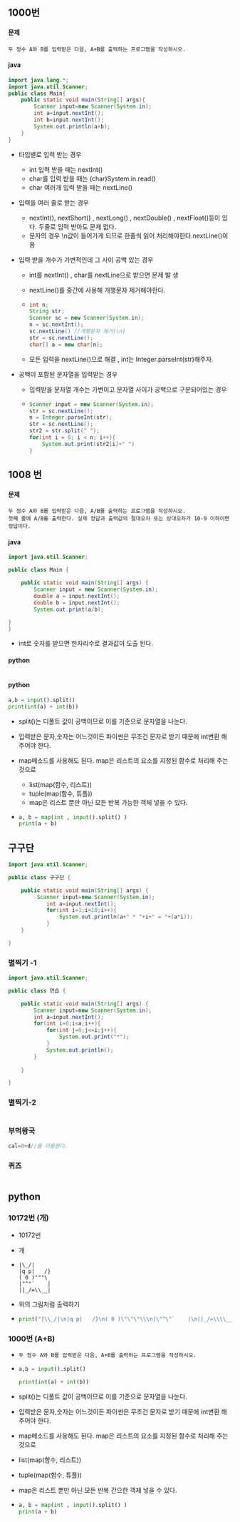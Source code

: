 ## 1000번

#### 문제

```
두 정수 A와 B를 입력받은 다음, A+B를 출력하는 프로그램을 작성하시오.
```



#### java

```java
import java.lang.*;
import java.util.Scanner;
public class Main{
    public static void main(String[] args){
        Scanner input=new Scanner(System.in);
        int a=input.nextInt();
        int b=input.nextInt();
        System.out.println(a+b);
    }
}
```

- 타입별로 입력 받는 경우

  - int  입력 받을 때는 nextInt()
  - char를 입력 받을 때는 (char)System.in.read() 
  - char 여러개 입력 받을 때는 nextLine()

- 입력을 여러 줄로 받는 경우

  - nextInt(), nextShort() , nextLong() , nextDouble() , nextFloat()등이 있다. 두줄로 입력 받아도 문제 없다.
  - 문자의 경우 \n값이 들어가게 되므로 한줄씩 읽어 처리해야한다.nextLine()이용

- 입력 받을 개수가 가변적인데 그 사이 공백 있는 경우

  - int를 nextInt()  , char를  nextLine으로 받으면 문제 발 생

  - nextLine()를 중간에 사용해 개행문자 제거해야한다.

  - ```java
    int n;
    String str;
    Scanner sc = new Scanner(System.in);
    n = sc.nextInt();
    sc.nextLine() //개행문자 제거(\n)
    str = sc.nextLine();
    char[] a = new char[n];
    ```

  - 모든 입력을 nextLine()으로 해결 , int는 Integer.parseInt(str)해주자.

- 공백이 포함된 문자열을 입력받는 경우

  - 입력받을 문자열 개수는 가변이고 문자열 사이가 공백으로 구분되어있는 경우

  - ```java
    Scanner input = new Scanner(System.in);
    str = sc.nextLine();
    n = Integer.parseInt(str);
    str = sc.nextLine();
    str2 = str.split(" ");
    for(int i = 0; i < n; i++){
        System.out.print(str2[i]+" ")
    }
    ```



## 1008 번

#### 문제

```
두 정수 A와 B를 입력받은 다음, A/B를 출력하는 프로그램을 작성하시오.
첫째 줄에 A/B를 출력한다. 실제 정답과 출력값의 절대오차 또는 상대오차가 10-9 이하이면 정답이다.
```

#### java

```java
import java.util.Scanner;

public class Main {

	public static void main(String[] args) {
		Scanner input = new Scanner(System.in);
		double a = input.nextInt();
		double b = input.nextInt();
		System.out.print(a/b);

}
}
```

- int로 숫자를 받으면 한자리수로 결과값이 도출 된다.

#### python

```python

```



#### python

```python
a,b = input().split()
print(int(a) + int(b))
```

- split()는 디폴트 값이 공백이므로 이를 기준으로 문자열을 나눈다.

- 입력받은 문자,숫자는 어느것이든 파이썬은 무조건 문자로 받기 때문에  int변환 해주어야 한다.

- map메소드를 사용해도 된다. map은 리스트의 요소를 지정된 함수로 처리해 주는 것으로

  - list(map(함수, 리스트))
  - tuple(map(함수, 튜플))
  - map은 리스트 뿐만 아닌 모든 반복 가능한 객체 넣을 수 있다.

- ```python
  a, b = map(int , input().split() )
  print(a + b) 
  ```

  

## 구구단

```java
import java.util.Scanner;

public class 구구단 {

	public static void main(String[] args) {
		 Scanner input=new Scanner(System.in);
		    int a=input.nextInt();
		    for(int i=1;i<10;i++){
		        System.out.println(a+" * "+i+" = "+(a*i));
		    }
	}

}
```

### 별찍기 -1

```java
import java.util.Scanner;

public class 연습 {

	public static void main(String[] args) {
		Scanner input=new Scanner(System.in);
		int a=input.nextInt();
		for(int i=0;i<a;i++){
			for(int j=0;j<=i;j++){
				System.out.print("*");
			}
			System.out.println();
		}
		
	}

}

```

### 별찍기-2

```html

```





### 부먹왕국

```java
cal=0+d//를 이용한다.
```

### 퀴즈

```

```







##  python

### 10172번 (개)

- 10172번

- 개

- ```
  |\_/|
  |q p|   /}
  ( 0 )"""\
  |"^"`    |
  ||_/=\\__|
  ```

- 위의 그림처럼 출력하기

- ```python
  print("|\\_/|\n|q p|   /}\n( 0 )\"\"\"\\\n|\"^\"`    |\n||_/=\\\\__|")
  ```

  

### 1000번 (A+B)

- ```
  두 정수 A와 B를 입력받은 다음, A+B를 출력하는 프로그램을 작성하시오.
  ```

- ```python
  a,b = input().split()
  
  print(int(a) + int(b))
  
  ```

-  split()는 디폴트 값이 공백이므로 이를 기준으로 문자열을 나눈다.

- 입력받은 문자,숫자는 어느것이든 파이썬은 무조건 문자로 받기 때문에  int변환 해주어야 한다.

-  map메소드를 사용해도 된다. map은 리스트의 요소를 지정된 함수로 처리해 주는 것으로

  - list(map(함수, 리스트))
  - tuple(map(함수, 튜플))
  - map은 리스트 뿐만 아닌 모든 반복 간으한 객체 넣을 수 있다.

- ```python
  a, b = map(int , input().split() )
  print(a + b) 
  ```

  


